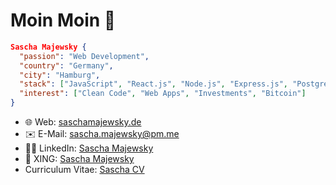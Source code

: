 # Moin Moin 👋

```json
Sascha Majewsky {
  "passion": "Web Development",
  "country": "Germany",
  "city": "Hamburg",
  "stack": ["JavaScript", "React.js", "Node.js", "Express.js", "PostgreSQL", "MongoDB", "HTML", "CSS"],
  "interest": ["Clean Code", "Web Apps", "Investments", "Bitcoin"]
}
```

- 🌐 Web: [saschamajewsky.de](https://saschamajewsky.de)
- ✉️ E-Mail: [sascha.majewsky@pm.me](mailto:sascha.majewsky@pm.me)
- 🧑‍💼 LinkedIn: [Sascha Majewsky](https://linkedin.com/in/saschamajewsky)
- 👔 XING: [Sascha Majewsky](https://www.xing.com/profile/Sascha_Majewsky5/)
- Curriculum Vitae: [Sascha CV](https://saschamajewsky.de/resume_sascha.pdf)